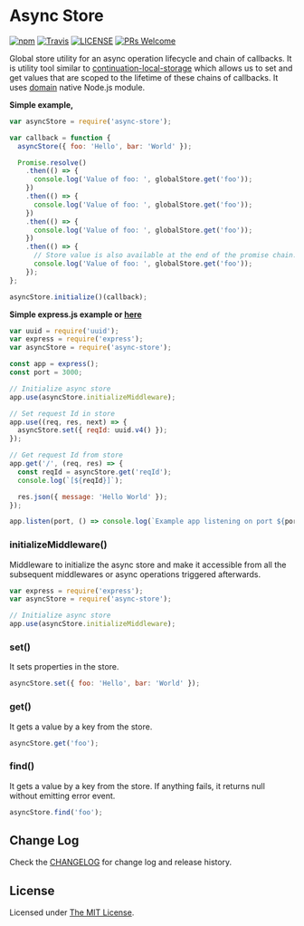 # Async Store

[![npm](https://img.shields.io/npm/v/@leapfrogtechnology/async-store.svg?style=flat-square)](https://www.npmjs.com/package/@leapfrogtechnology/async-store)
[![Travis](https://img.shields.io/travis/com/leapfrogtechnology/async-store.svg?style=flat-square)](https://travis-ci.com/leapfrogtechnology/async-store)
[![LICENSE](https://img.shields.io/github/license/leapfrogtechnology/async-store.svg?style=flat-square)](https://github.com/leapfrogtechnology/async-store/blob/master/LICENSE)
[![PRs Welcome](https://img.shields.io/badge/PRs-welcome-brightgreen.svg?style=flat-square)](https://github.com/leapfrogtechnology/async-store)

Global store utility for an async operation lifecycle and chain of callbacks. It is utility tool similar to [continuation-local-storage](https://github.com/othiym23/node-continuation-local-storage) which allows us to set and get values that are scoped to the lifetime of these chains of callbacks. It uses [domain](https://nodejs.org/api/domain.html) native Node.js module.

**Simple example,**

```js
var asyncStore = require('async-store');

var callback = function {
  asyncStore({ foo: 'Hello', bar: 'World' });

  Promise.resolve()
    .then(() => {
      console.log('Value of foo: ', globalStore.get('foo'));
    })
    .then(() => {
      console.log('Value of foo: ', globalStore.get('foo'));
    })
    .then(() => {
      console.log('Value of foo: ', globalStore.get('foo'));
    })
    .then(() => {
      // Store value is also available at the end of the promise chain.
      console.log('Value of foo: ', globalStore.get('foo'));
    });
};

asyncStore.initialize()(callback);
```

**Simple express.js example or [here](https://github.com/kabirbaidhya/async-store-sample)**

```js
var uuid = require('uuid');
var express = require('express');
var asyncStore = require('async-store');

const app = express();
const port = 3000;

// Initialize async store
app.use(asyncStore.initializeMiddleware);

// Set request Id in store
app.use((req, res, next) => {
  asyncStore.set({ reqId: uuid.v4() });
});

// Get request Id from store
app.get('/', (req, res) => {
  const reqId = asyncStore.get('reqId');
  console.log(`[${reqId}]`);

  res.json({ message: 'Hello World' });
});

app.listen(port, () => console.log(`Example app listening on port ${port}!`));
```

### initializeMiddleware()

Middleware to initialize the async store and make it accessible from all the subsequent middlewares or async operations triggered afterwards.

```js
var express = require('express');
var asyncStore = require('async-store');

// Initialize async store
app.use(asyncStore.initializeMiddleware);
```

### set()

It sets properties in the store.

```js
asyncStore.set({ foo: 'Hello', bar: 'World' });
```

### get()

It gets a value by a key from the store.

```js
asyncStore.get('foo');
```

### find()

It gets a value by a key from the store. If anything fails, it returns null without emitting error event.

```js
asyncStore.find('foo');
```

## Change Log

Check the [CHANGELOG](CHANGELOG.md) for change log and release history.

## License

Licensed under [The MIT License](LICENSE).
